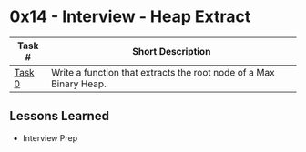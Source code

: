  # 0x14 - Interview - Heap Extract 
Task # | Short Description
-------|------------
[Task 0](0-heap_extract.c) | Write a function that extracts the root node of a Max Binary Heap.

 ## Lessons Learned
* Interview Prep
